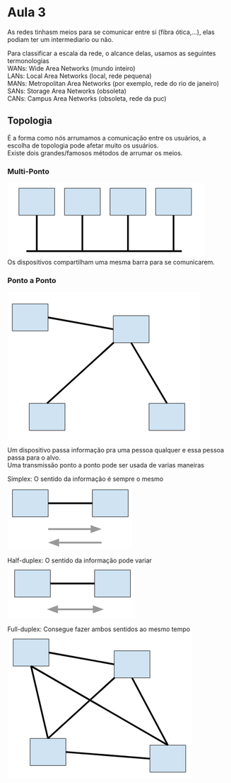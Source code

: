 # Aula 3

As redes tinhasm meios para se comunicar entre si (fibra ótica,...), elas podiam ter um intermediario ou não.  

Para classificar a escala da rede, o alcance delas, usamos as seguintes termonologias  
WANs: Wide Area Networks (mundo inteiro)  
LANs: Local Area Networks (local, rede pequena)  
MANs: Metropolitan Area Networks (por exemplo, rede do rio de janeiro)   
SANs: Storage Area Networks (obsoleta)  
CANs: Campus Area Networks (obsoleta, rede da puc)

## Topologia
É a forma como nós arrumamos a comunicação entre os usuários, a escolha de topologia pode afetar muito os usuários.  
Existe dois grandes/famosos métodos de arrumar os meios.  

### Multi-Ponto  
![Multi-Ponto](1.PNG)  
Os dispositivos compartilham uma mesma barra para se comunicarem.  

### Ponto a Ponto  
![Ponto a Ponto](2.PNG)  
Um dispositivo passa informação pra uma pessoa qualquer e essa pessoa passa para o alvo.  
Uma transmissão ponto a ponto pode ser usada de varias maneiras  

Simplex: O sentido da informação é sempre o mesmo  
![Simplex](4.PNG)  

Half-duplex: O sentido da informação pode variar  
![Half-duplex](5.PNG)  

Full-duplex: Consegue fazer ambos sentidos ao mesmo tempo  
![Full-duplex](6.PNG)  

